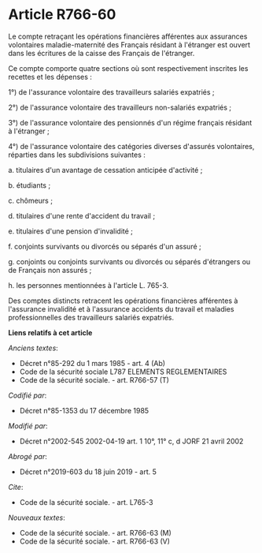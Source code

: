 # Article R766-60

Le compte retraçant les opérations financières afférentes aux assurances volontaires maladie-maternité des Français résidant
à l'étranger est ouvert dans les écritures de la caisse des Français de l'étranger. 

Ce compte comporte quatre sections où sont respectivement inscrites les recettes et les dépenses : 

1°) de l'assurance volontaire des travailleurs salariés expatriés ; 

2°) de l'assurance volontaire des travailleurs non-salariés expatriés ; 

3°) de l'assurance volontaire des pensionnés d'un régime français résidant à l'étranger ; 

4°) de l'assurance volontaire des catégories diverses d'assurés volontaires, réparties dans les subdivisions suivantes : 

a. titulaires d'un avantage de cessation anticipée d'activité ; 

b. étudiants ; 

c. chômeurs ; 

d. titulaires d'une rente d'accident du travail ; 

e. titulaires d'une pension d'invalidité ; 

f. conjoints survivants ou divorcés ou séparés d'un assuré ; 

g. conjoints ou conjoints survivants ou divorcés ou séparés d'étrangers ou de Français non assurés ; 

h. les personnes mentionnées à l'article L. 765-3. 

Des comptes distincts retracent les opérations financières afférentes à l'assurance invalidité et à l'assurance accidents du
travail et maladies professionnelles des travailleurs salariés expatriés.

**Liens relatifs à cet article**

_Anciens textes_:

  - Décret n°85-292 du 1 mars 1985 - art. 4 (Ab)
  - Code de la sécurité sociale L787 ELEMENTS REGLEMENTAIRES
  - Code de la sécurité sociale. - art. R766-57 (T)

_Codifié par_:

  - Décret n°85-1353 du 17 décembre 1985

_Modifié par_:

  - Décret n°2002-545 2002-04-19 art. 1 10°, 11° c, d JORF 21 avril 2002

_Abrogé par_:

  - Décret n°2019-603 du 18 juin 2019 - art. 5

_Cite_:

  - Code de la sécurité sociale. - art. L765-3

_Nouveaux textes_:

  - Code de la sécurité sociale. - art. R766-63 (M)
  - Code de la sécurité sociale. - art. R766-63 (V)
